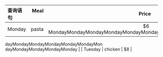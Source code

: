 

| 查询语句     | Meal     | Price   |
|:--------|---------:|:-------:|
| Monday  | pasta    | $6  MondayMondayMondayMondayMondayMondayMondayMondayMondayMondayMon
dayMondayMondayMondayMondayMondayMon
dayMondayMondayMondayMonday    |
| Tuesday | chicken  | $8      |
